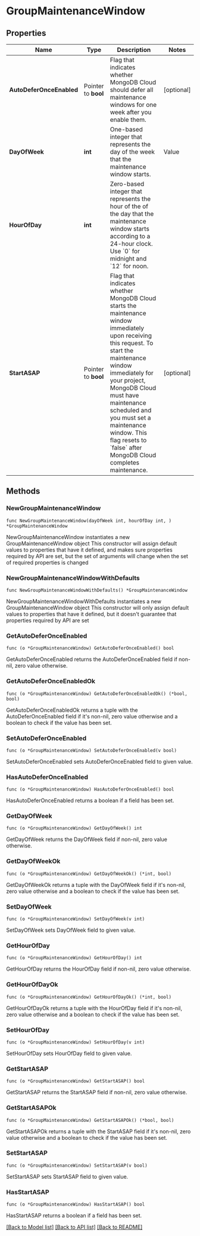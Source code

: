 # GroupMaintenanceWindow

## Properties

Name | Type | Description | Notes
------------ | ------------- | ------------- | -------------
**AutoDeferOnceEnabled** | Pointer to **bool** | Flag that indicates whether MongoDB Cloud should defer all maintenance windows for one week after you enable them. | [optional] 
**DayOfWeek** | **int** | One-based integer that represents the day of the week that the maintenance window starts.  | Value | Day of Week | |---|---| | &#x60;1&#x60; | Sunday | | &#x60;2&#x60; | Monday | | &#x60;3&#x60; | Tuesday | | &#x60;4&#x60; | Wednesday | | &#x60;5&#x60; | Thursday | | &#x60;6&#x60; | Friday | | &#x60;7&#x60; | Saturday |  | 
**HourOfDay** | **int** | Zero-based integer that represents the hour of the of the day that the maintenance window starts according to a 24-hour clock. Use &#x60;0&#x60; for midnight and &#x60;12&#x60; for noon. | 
**StartASAP** | Pointer to **bool** | Flag that indicates whether MongoDB Cloud starts the maintenance window immediately upon receiving this request. To start the maintenance window immediately for your project, MongoDB Cloud must have maintenance scheduled and you must set a maintenance window. This flag resets to &#x60;false&#x60; after MongoDB Cloud completes maintenance. | [optional] 

## Methods

### NewGroupMaintenanceWindow

`func NewGroupMaintenanceWindow(dayOfWeek int, hourOfDay int, ) *GroupMaintenanceWindow`

NewGroupMaintenanceWindow instantiates a new GroupMaintenanceWindow object
This constructor will assign default values to properties that have it defined,
and makes sure properties required by API are set, but the set of arguments
will change when the set of required properties is changed

### NewGroupMaintenanceWindowWithDefaults

`func NewGroupMaintenanceWindowWithDefaults() *GroupMaintenanceWindow`

NewGroupMaintenanceWindowWithDefaults instantiates a new GroupMaintenanceWindow object
This constructor will only assign default values to properties that have it defined,
but it doesn't guarantee that properties required by API are set

### GetAutoDeferOnceEnabled

`func (o *GroupMaintenanceWindow) GetAutoDeferOnceEnabled() bool`

GetAutoDeferOnceEnabled returns the AutoDeferOnceEnabled field if non-nil, zero value otherwise.

### GetAutoDeferOnceEnabledOk

`func (o *GroupMaintenanceWindow) GetAutoDeferOnceEnabledOk() (*bool, bool)`

GetAutoDeferOnceEnabledOk returns a tuple with the AutoDeferOnceEnabled field if it's non-nil, zero value otherwise
and a boolean to check if the value has been set.

### SetAutoDeferOnceEnabled

`func (o *GroupMaintenanceWindow) SetAutoDeferOnceEnabled(v bool)`

SetAutoDeferOnceEnabled sets AutoDeferOnceEnabled field to given value.

### HasAutoDeferOnceEnabled

`func (o *GroupMaintenanceWindow) HasAutoDeferOnceEnabled() bool`

HasAutoDeferOnceEnabled returns a boolean if a field has been set.
### GetDayOfWeek

`func (o *GroupMaintenanceWindow) GetDayOfWeek() int`

GetDayOfWeek returns the DayOfWeek field if non-nil, zero value otherwise.

### GetDayOfWeekOk

`func (o *GroupMaintenanceWindow) GetDayOfWeekOk() (*int, bool)`

GetDayOfWeekOk returns a tuple with the DayOfWeek field if it's non-nil, zero value otherwise
and a boolean to check if the value has been set.

### SetDayOfWeek

`func (o *GroupMaintenanceWindow) SetDayOfWeek(v int)`

SetDayOfWeek sets DayOfWeek field to given value.

### GetHourOfDay

`func (o *GroupMaintenanceWindow) GetHourOfDay() int`

GetHourOfDay returns the HourOfDay field if non-nil, zero value otherwise.

### GetHourOfDayOk

`func (o *GroupMaintenanceWindow) GetHourOfDayOk() (*int, bool)`

GetHourOfDayOk returns a tuple with the HourOfDay field if it's non-nil, zero value otherwise
and a boolean to check if the value has been set.

### SetHourOfDay

`func (o *GroupMaintenanceWindow) SetHourOfDay(v int)`

SetHourOfDay sets HourOfDay field to given value.

### GetStartASAP

`func (o *GroupMaintenanceWindow) GetStartASAP() bool`

GetStartASAP returns the StartASAP field if non-nil, zero value otherwise.

### GetStartASAPOk

`func (o *GroupMaintenanceWindow) GetStartASAPOk() (*bool, bool)`

GetStartASAPOk returns a tuple with the StartASAP field if it's non-nil, zero value otherwise
and a boolean to check if the value has been set.

### SetStartASAP

`func (o *GroupMaintenanceWindow) SetStartASAP(v bool)`

SetStartASAP sets StartASAP field to given value.

### HasStartASAP

`func (o *GroupMaintenanceWindow) HasStartASAP() bool`

HasStartASAP returns a boolean if a field has been set.

[[Back to Model list]](../README.md#documentation-for-models) [[Back to API list]](../README.md#documentation-for-api-endpoints) [[Back to README]](../README.md)



